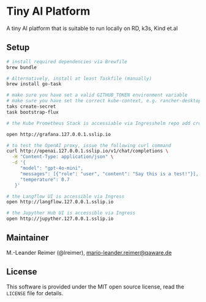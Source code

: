 # Tiny AI Platform

A tiny AI platform that is suitable to run locally on RD, k3s, Kind et.al

## Setup

```bash
# install required dependencies via Brewfile
brew bundle

# Alternatively, install at least Taskfile (manually)
brew install go-task

# make sure you have set a valid GITHUB_TOKEN environment variable
# make sure you have set the correct kube-context, e.g. rancher-desktop
taks create-secret
task bootstrap-flux

# the Kube Prometheus Stack is accessiable via Ingresshelm repo add crossplane-stable https://charts.crossplane.io/stable

open http://grafana.127.0.0.1.sslip.io

# to test the OpenAI proxy, issue the following curl command
curl http://openai.127.0.0.1.sslip.io/v1/chat/completions \
  -H "Content-Type: application/json" \
  -d '{
     "model": "gpt-4o-mini",
     "messages": [{"role": "user", "content": "Say this is a test!"}],
     "temperature": 0.7
   }'

# the Langflow UI is accessible via Ingress
open http://langflow.127.0.0.1.sslip.io 

# the Jupyther Hub UI is accessible via Ingress
open http://jupyther.127.0.0.1.sslip.io 
```

## Maintainer

M.-Leander Reimer (@lreimer), <mario-leander.reimer@qaware.de>

## License

This software is provided under the MIT open source license, read the `LICENSE`
file for details.
